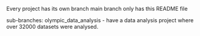Every project has its own branch
main branch only has this README file

sub-branches: 
olympic_data_analysis - have a data analysis project where over 32000 datasets were analysed.
